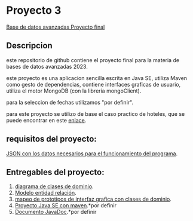 # Proyecto 3
[Base de datos avanzadas Proyecto final](Proyecto_3/docs/definicion_proyecto3.pdf) 

## Descripcion
este repositorio de github contiene el proyecto final para la materia de bases de datos avanzadas 2023.

este proyecto es una aplicacion sencilla escrita en Java SE, utiliza Maven como gesto de dependencias, contiene interfaces graficas de usuario, utiliza el motor MongoDB (con la libreria mongoClient).

para la seleccion de fechas utilizamos "por definir".

para este proyecto se utilizo de base el caso practico de hoteles, que se puede encontrar en este [enlace](/Proyecto_3/docs/caso_Hoteles.pdf).

## requisitos del proyecto:
[JSON con los datos necesarios para el funcionamiento del programa](Proyecto_3/Hoteles).

## Entregables del proyecto:
1. [diagrama de clases de dominio](Proyecto_3/docs/Dominio_Hoteles.png).
2. [Modelo entidad relación](Proyecto_3/docs/ModeloER.pdf).
3. [mapeo de prototipos de interfaz grafica con clases de dominio](Proyecto_3/docs/Prototipos_GUI).
4. [Proyecto Java SE con maven](Proyecto_3).*por definir
5. [Documento JavaDoc](/Proyecto_3).*por definir
